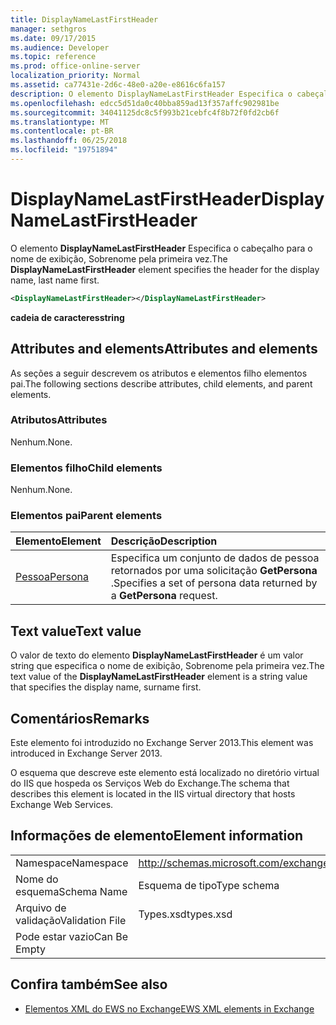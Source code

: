 ```yaml
---
title: DisplayNameLastFirstHeader
manager: sethgros
ms.date: 09/17/2015
ms.audience: Developer
ms.topic: reference
ms.prod: office-online-server
localization_priority: Normal
ms.assetid: ca77431e-2d6c-48e0-a20e-e8616c6fa157
description: O elemento DisplayNameLastFirstHeader Especifica o cabeçalho para o nome de exibição, Sobrenome pela primeira vez.
ms.openlocfilehash: edcc5d51da0c40bba859ad13f357affc902981be
ms.sourcegitcommit: 34041125dc8c5f993b21cebfc4f8b72f0fd2cb6f
ms.translationtype: MT
ms.contentlocale: pt-BR
ms.lasthandoff: 06/25/2018
ms.locfileid: "19751894"
---
```

# <a name="displaynamelastfirstheader"></a><span data-ttu-id="c4525-103">DisplayNameLastFirstHeader</span><span class="sxs-lookup"><span data-stu-id="c4525-103">DisplayNameLastFirstHeader</span></span>

<span data-ttu-id="c4525-104">O elemento **DisplayNameLastFirstHeader** Especifica o cabeçalho para o nome de exibição, Sobrenome pela primeira vez.</span><span class="sxs-lookup"><span data-stu-id="c4525-104">The **DisplayNameLastFirstHeader** element specifies the header for the display name, last name first.</span></span> 
  
```xml
<DisplayNameLastFirstHeader></DisplayNameLastFirstHeader>
```

 <span data-ttu-id="c4525-105">**cadeia de caracteres**</span><span class="sxs-lookup"><span data-stu-id="c4525-105">**string**</span></span>
## <a name="attributes-and-elements"></a><span data-ttu-id="c4525-106">Attributes and elements</span><span class="sxs-lookup"><span data-stu-id="c4525-106">Attributes and elements</span></span>

<span data-ttu-id="c4525-107">As seções a seguir descrevem os atributos e elementos filho elementos pai.</span><span class="sxs-lookup"><span data-stu-id="c4525-107">The following sections describe attributes, child elements, and parent elements.</span></span>
  
### <a name="attributes"></a><span data-ttu-id="c4525-108">Atributos</span><span class="sxs-lookup"><span data-stu-id="c4525-108">Attributes</span></span>

<span data-ttu-id="c4525-109">Nenhum.</span><span class="sxs-lookup"><span data-stu-id="c4525-109">None.</span></span>
  
### <a name="child-elements"></a><span data-ttu-id="c4525-110">Elementos filho</span><span class="sxs-lookup"><span data-stu-id="c4525-110">Child elements</span></span>

<span data-ttu-id="c4525-111">Nenhum.</span><span class="sxs-lookup"><span data-stu-id="c4525-111">None.</span></span>
  
### <a name="parent-elements"></a><span data-ttu-id="c4525-112">Elementos pai</span><span class="sxs-lookup"><span data-stu-id="c4525-112">Parent elements</span></span>

|<span data-ttu-id="c4525-113">**Elemento**</span><span class="sxs-lookup"><span data-stu-id="c4525-113">**Element**</span></span>|<span data-ttu-id="c4525-114">**Descrição**</span><span class="sxs-lookup"><span data-stu-id="c4525-114">**Description**</span></span>|
|:-----|:-----|
|[<span data-ttu-id="c4525-115">Pessoa</span><span class="sxs-lookup"><span data-stu-id="c4525-115">Persona</span></span>](persona.md) <br/> |<span data-ttu-id="c4525-116">Especifica um conjunto de dados de pessoa retornados por uma solicitação **GetPersona** .</span><span class="sxs-lookup"><span data-stu-id="c4525-116">Specifies a set of persona data returned by a **GetPersona** request.</span></span>  <br/> |
   
## <a name="text-value"></a><span data-ttu-id="c4525-117">Text value</span><span class="sxs-lookup"><span data-stu-id="c4525-117">Text value</span></span>

<span data-ttu-id="c4525-118">O valor de texto do elemento **DisplayNameLastFirstHeader** é um valor string que especifica o nome de exibição, Sobrenome pela primeira vez.</span><span class="sxs-lookup"><span data-stu-id="c4525-118">The text value of the **DisplayNameLastFirstHeader** element is a string value that specifies the display name, surname first.</span></span> 
  
## <a name="remarks"></a><span data-ttu-id="c4525-119">Comentários</span><span class="sxs-lookup"><span data-stu-id="c4525-119">Remarks</span></span>

<span data-ttu-id="c4525-120">Este elemento foi introduzido no Exchange Server 2013.</span><span class="sxs-lookup"><span data-stu-id="c4525-120">This element was introduced in Exchange Server 2013.</span></span>
  
<span data-ttu-id="c4525-121">O esquema que descreve este elemento está localizado no diretório virtual do IIS que hospeda os Serviços Web do Exchange.</span><span class="sxs-lookup"><span data-stu-id="c4525-121">The schema that describes this element is located in the IIS virtual directory that hosts Exchange Web Services.</span></span>
  
## <a name="element-information"></a><span data-ttu-id="c4525-122">Informações de elemento</span><span class="sxs-lookup"><span data-stu-id="c4525-122">Element information</span></span>

|||
|:-----|:-----|
|<span data-ttu-id="c4525-123">Namespace</span><span class="sxs-lookup"><span data-stu-id="c4525-123">Namespace</span></span>  <br/> |http://schemas.microsoft.com/exchange/services/2006/types  <br/> |
|<span data-ttu-id="c4525-124">Nome do esquema</span><span class="sxs-lookup"><span data-stu-id="c4525-124">Schema Name</span></span>  <br/> |<span data-ttu-id="c4525-125">Esquema de tipo</span><span class="sxs-lookup"><span data-stu-id="c4525-125">Type schema</span></span>  <br/> |
|<span data-ttu-id="c4525-126">Arquivo de validação</span><span class="sxs-lookup"><span data-stu-id="c4525-126">Validation File</span></span>  <br/> |<span data-ttu-id="c4525-127">Types.xsd</span><span class="sxs-lookup"><span data-stu-id="c4525-127">types.xsd</span></span>  <br/> |
|<span data-ttu-id="c4525-128">Pode estar vazio</span><span class="sxs-lookup"><span data-stu-id="c4525-128">Can Be Empty</span></span>  <br/> ||
   
## <a name="see-also"></a><span data-ttu-id="c4525-129">Confira também</span><span class="sxs-lookup"><span data-stu-id="c4525-129">See also</span></span>

- [<span data-ttu-id="c4525-130">Elementos XML do EWS no Exchange</span><span class="sxs-lookup"><span data-stu-id="c4525-130">EWS XML elements in Exchange</span></span>](ews-xml-elements-in-exchange.md)

